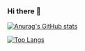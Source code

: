 ### Hi there 👋


[![Anurag's GitHub stats](https://github-readme-stats.vercel.app/api?username=Plalyy)](https://github.com/anuraghazra/github-readme-stats)

[![Top Langs](https://github-readme-stats.vercel.app/api/top-langs/?username=Plalyy)](https://github.com/anuraghazra/github-readme-stats)
